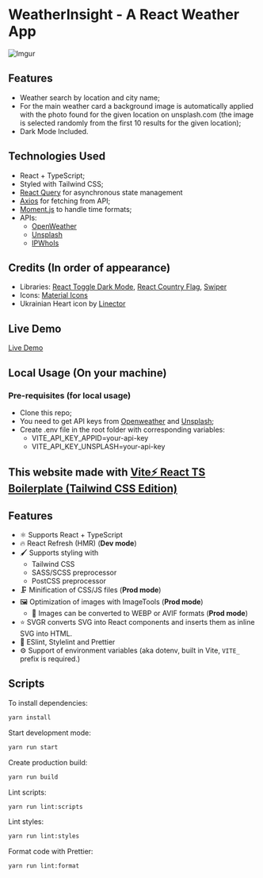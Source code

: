 # WeatherInsight - A React Weather App

![Imgur](https://i.imgur.com/cKxqUlO.png)

## Features

- Weather search by location and city name;
- For the main weather card a background image is automatically applied with the photo found for the given location on unsplash.com (the image is selected randomly from the first 10 results for the given location);
- Dark Mode Included.

## Technologies Used

- React + TypeScript;
- Styled with Tailwind CSS;
- [React Query](https://www.npmjs.com/package/react-query) for asynchronous state management
- [Axios](https://www.npmjs.com/package/axios) for fetching from API;
- [Moment.js](https://www.npmjs.com/package/moment) to handle time formats;
- APIs:
  - [OpenWeather](https://openweathermap.org/)
  - [Unsplash](https://unsplash.com/developers/)
  - [IPWhoIs](https://ipwhois.io/)

## Credits (In order of appearance)

- Libraries: [React Toggle Dark Mode](https://www.npmjs.com/package/react-toggle-dark-mode), [React Country Flag](https://www.npmjs.com/package/react-country-flag), [Swiper](https://www.npmjs.com/package/swiper)
- Icons: [Material Icons](https://fonts.google.com/icons)
- Ukrainian Heart icon by [Linector](https://www.iconfinder.com/LINECTOR)

## Live Demo

[Live Demo](https://weather-insight.vercel.app/)

## Local Usage (On your machine)

### Pre-requisites (for local usage)

- Clone this repo;
- You need to get API keys from [Openweather](https://openweathermap.org/) and [Unsplash](https://unsplash.com/developers/);
- Create .env file in the root folder with corresponding variables:
  - VITE_API_KEY_APPID=your-api-key
  - VITE_API_KEY_UNSPLASH=your-api-key

## This website made with [Vite⚡ React TS Boilerplate (Tailwind CSS Edition)](https://github.com/valentine-samoylov/vite-react-ts-tw-bp)

## Features

- ⚛️ Supports React + TypeScript
- 🔥 React Refresh (HMR) (**Dev mode**)
- 🖌️ Supports styling with
  - Tailwind CSS
  - SASS/SCSS preprocessor
  - PostCSS preprocessor
- 🗜️ Minification of CSS/JS files (**Prod mode**)
- 🖼 Optimization of images with ImageTools (**Prod mode**)
  - 🔁 Images can be converted to WEBP or AVIF formats (**Prod mode**)
- ⭐ SVGR converts SVG into React components and inserts them as inline SVG into HTML.
- 🧰 ESlint, Stylelint and Prettier
- ⚙️ Support of environment variables (aka dotenv, built in Vite, `VITE_` prefix is required.)

## Scripts

To install dependencies:

```sh
yarn install
```

Start development mode:

```sh
yarn run start
```

Create production build:

```sh
yarn run build
```

Lint scripts:

```sh
yarn run lint:scripts
```

Lint styles:

```sh
yarn run lint:styles
```

Format code with Prettier:

```sh
yarn run lint:format
```
